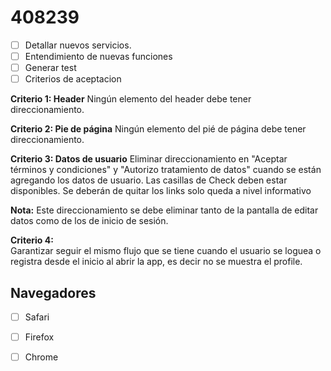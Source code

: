 # 408239

- [ ] Detallar nuevos servicios.
- [ ] Entendimiento de nuevas funciones
- [ ] Generar test
- [ ] Criterios de aceptacion

**Criterio 1: Header**
Ningún elemento del header debe tener direccionamiento.

**Criterio 2: Pie de página**
Ningún elemento del pié de página debe tener direccionamiento.    

**Criterio 3: Datos de usuario**
Eliminar direccionamiento en "Aceptar términos y condiciones" y "Autorizo tratamiento de datos" cuando se están agregando los datos de usuario. Las casillas de Check deben estar disponibles. Se deberán de quitar los links solo queda a nivel informativo 

**Nota:** Este direccionamiento se debe eliminar tanto de la pantalla de editar datos como de los de inicio de sesión.
  
**Criterio 4:**   
Garantizar seguir el mismo flujo que se tiene cuando el usuario se loguea o registra desde el inicio al abrir la app, es decir no se muestra el profile.

## Navegadores
- [ ] Safari
- [ ] Firefox
- [ ] Chrome

